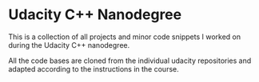 # Udacity C++ Nanodegree
This is a collection of all projects and minor code snippets I worked on during the Udacity C++ nanodegree. 

All the code bases are cloned from the individual udacity repositories and adapted according to the instructions in the course. 